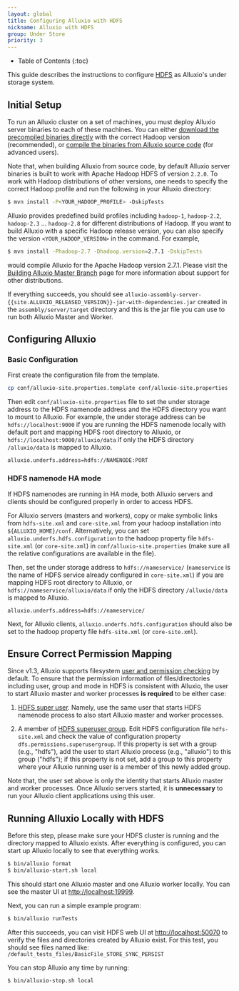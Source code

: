 ```yaml
---
layout: global
title: Configuring Alluxio with HDFS
nickname: Alluxio with HDFS
group: Under Store
priority: 3
---
```


* Table of Contents
{:toc}

This guide describes the instructions to configure
[HDFS](https://hadoop.apache.org/docs/stable/hadoop-project-dist/hadoop-hdfs/HdfsUserGuide.html)
as Alluxio's under storage system.

## Initial Setup

To run an Alluxio cluster on a set of machines, you must deploy Alluxio server binaries to each of
these machines. You can either
[download the precompiled binaries directly](http://www.alluxio.org/download)
with the correct Hadoop version (recommended), or
[compile the binaries from Alluxio source code](building-Alluxio-Master-Branch.html)
(for advanced users).

Note that, when building Alluxio from source code, by default Alluxio server binaries is built to
work with Apache Hadoop HDFS of version `2.2.0`. To work with Hadoop distributions of other
versions, one needs to specify  the correct Hadoop profile and run the following in your Alluxio
directory:

```bash
$ mvn install -P<YOUR_HADOOP_PROFILE> -DskipTests
```

Alluxio provides predefined build profiles including `hadoop-1`, `hadoop-2.2`, `hadoop-2.3` ...
`hadoop-2.8` for different distributions of Hadoop. If you want to build Alluxio with a specific
Hadoop release version, you can also specify the version `<YOUR_HADOOP_VERSION>` in the command.
For example,

```bash
$ mvn install -Phadoop-2.7 -Dhadoop.version=2.7.1 -DskipTests
```

would compile Alluxio for the Apache Hadoop version 2.7.1.
Please visit the
[Building Alluxio Master Branch](Building-Alluxio-Master-Branch.html#distro-support) page for more
information about support for other distributions.

If everything succeeds, you should see
`alluxio-assembly-server-{{site.ALLUXIO_RELEASED_VERSION}}-jar-with-dependencies.jar` created in
the `assembly/server/target` directory and this is the jar file you can use to run both Alluxio
Master and Worker.

## Configuring Alluxio

### Basic Configuration

First create the configuration file from the template.

```bash
cp conf/alluxio-site.properties.template conf/alluxio-site.properties
```

Then edit `conf/alluxio-site.properties` file to set the under storage address to the HDFS namenode
address and the HDFS directory you want to mount to Alluxio. For example, the under storage address
can be `hdfs://localhost:9000` if you are running the HDFS namenode locally with default port and
mapping HDFS root directory to Alluxio, or `hdfs://localhost:9000/alluxio/data` if only the HDFS
directory `/alluxio/data` is mapped to Alluxio.

```
alluxio.underfs.address=hdfs://NAMENODE:PORT
```

### HDFS namenode HA mode

If HDFS namenodes are running in HA mode, both Alluxio servers and clients should be configured
properly in order to access HDFS.

For Alluxio servers (masters and workers), copy or make symbolic links from `hdfs-site.xml` and
`core-site.xml` from your hadoop installation into `${ALLUXIO_HOME}/conf`. Alternatively, you can
set `alluxio.underfs.hdfs.configuration` to the hadoop property file `hdfs-site.xml` (or
`core-site.xml`) in `conf/alluxio-site.properties` (make sure all the relative configurations are
available in the file).

Then, set the under storage address to `hdfs://nameservice/` (`nameservice` is the name of HDFS
service already configured in `core-site.xml`) if you are mapping HDFS root directory to Alluxio,
or `hdfs://nameservice/alluxio/data` if only the HDFS directory `/alluxio/data` is mapped to
Alluxio.

```
alluxio.underfs.address=hdfs://nameservice/
```
Next, for Alluxio clients, `alluxio.underfs.hdfs.configuration` should also be set to the hadoop
property file `hdfs-site.xml` (or `core-site.xml`).

## Ensure Correct Permission Mapping

Since v1.3, Alluxio supports filesystem [user and permission checking](Security.html) by default.
To ensure that the permission information of files/directories including user, group and mode in
HDFS is consistent with Alluxio, the user to start Alluxio master and worker processes
**is required** to be either case:

1. [HDFS super user](http://hadoop.apache.org/docs/r2.7.2/hadoop-project-dist/hadoop-hdfs/HdfsPermissionsGuide.html#The_Super-User).
Namely, use the same user that starts HDFS namenode process to also start Alluxio master and
worker processes.

2. A member of [HDFS superuser group](http://hadoop.apache.org/docs/r2.7.2/hadoop-project-dist/hadoop-hdfs/HdfsPermissionsGuide.html#Configuration_Parameters).
Edit HDFS configuration file `hdfs-site.xml` and check the value of configuration property
`dfs.permissions.superusergroup`. If this property is set with a group (e.g., "hdfs"), add the
user to start Alluxio process (e.g., "alluxio") to this group ("hdfs"); if this property is not
set, add a group to this property where your Alluxio running user is a member of this newly added
group.

Note that, the user set above is only the identity that starts Alluxio master and worker
processes. Once Alluxio servers started, it is **unnecessary** to run your Alluxio client
applications using this user.

## Running Alluxio Locally with HDFS

Before this step, please make sure your HDFS cluster is running and the directory mapped to Alluxio
exists. After everything is configured, you can start up Alluxio locally to see that everything
works.

```bash
$ bin/alluxio format
$ bin/alluxio-start.sh local
```

This should start one Alluxio master and one Alluxio worker locally. You can see the master UI at
[http://localhost:19999](http://localhost:19999).

Next, you can run a simple example program:

```bash
$ bin/alluxio runTests
```
After this succeeds, you can visit HDFS web UI at [http://localhost:50070](http://localhost:50070)
to verify the files and directories created by Alluxio exist. For this test, you should see
files named like: `/default_tests_files/BasicFile_STORE_SYNC_PERSIST`

You can stop Alluxio any time by running:

```bash
$ bin/alluxio-stop.sh local
```
